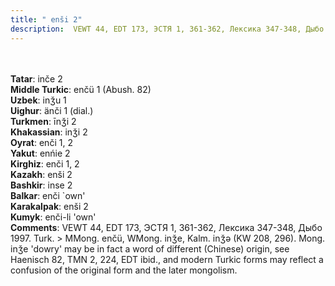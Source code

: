 ```yaml
---
title: " enši 2"
description:  VEWT 44, EDT 173, ЭСТЯ 1, 361-362, Лексика 347-348, Дыбо 1997. Turk. > MMong. enčü, WMong. inǯe, Kalm. inǯǝ (KW 208, 296). Mong. inǯe 'dowry' may be in fact a word of different (Chinese) origin, see Haenisch 82, TMN 2, 224, EDT ibid., and modern Turkic forms may reflect a confusion of the original form and the later mongolism.
---
```

<p data-pagefind-weight="0.5">
<strong></strong><br><br>
<strong>Tatar</strong>:  inče 2<br>
<strong>Middle Turkic</strong>:  enčü 1 (Abush. 82)<br>
<strong>Uzbek</strong>:  inǯu 1<br>
<strong>Uighur</strong>:  änči 1 (dial.)<br>
<strong>Turkmen</strong>:  īnǯi 2<br>
<strong>Khakassian</strong>:  inǯi 2<br>
<strong>Oyrat</strong>:  enči 1, 2<br>
<strong>Yakut</strong>:  enńie 2<br>
<strong>Kirghiz</strong>:  enči 1, 2<br>
<strong>Kazakh</strong>:  enši 2<br>
<strong>Bashkir</strong>:  inse 2<br>
<strong>Balkar</strong>:  enči `own'<br>
<strong>Karakalpak</strong>:  enši 2<br>
<strong>Kumyk</strong>:  enči-li 'own'<br>
<strong>Comments</strong>:  VEWT 44, EDT 173, ЭСТЯ 1, 361-362, Лексика 347-348, Дыбо 1997. Turk. > MMong. enčü, WMong. inǯe, Kalm. inǯǝ (KW 208, 296). Mong. inǯe 'dowry' may be in fact a word of different (Chinese) origin, see Haenisch 82, TMN 2, 224, EDT ibid., and modern Turkic forms may reflect a confusion of the original form and the later mongolism.<br>

</p>
